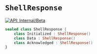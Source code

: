 # `ShellResponse`


[![API: Internal/Beta](https://img.shields.io/static/v1?label=API&message=Internal/Beta&color=red&style=flat-square)](/docs/developer-guide/core/api-conventions.md)



```kotlin
sealed class ShellResponse {
    class Initialized : ShellResponse()
    class Data : ShellResponse()
    class Acknowledged : ShellResponse()
}
```

